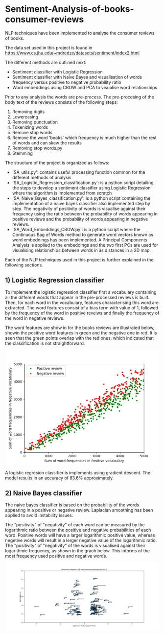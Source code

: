 # Sentiment-Analysis-of-books-consumer-reviews

NLP techniques have been implemented to analyse the consumer reviews of books.

The data set used in this project is found in https://www.cs.jhu.edu/~mdredze/datasets/sentiment/index2.html

The different methods are outlined next:
* Sentiment classifier with Logistic Regression
* Sentiment classifier with Naive Bayes and visualisation of words frequency versus positive to negative probability ratio
* Word embeddings using CBOW and PCA to visualise word relationships

Prior to any analysis the words are pre-process. The pre-procesing of the body text of the reviews consists of the following steps:
1. Removing digits
2. Lowercasing
3. Removing punctuation
4. Tokenizing words
5. Remove stop words
6. Remove the word 'books' which frequency is much higher than the rest of words and can skew the results
7. Removing stop words.py
8. Stemming

The structure of the project is organized as follows:
* 'SA_utils.py': contains useful processing function common for the different methods of analysis
* 'SA_Logistic_Regression_classification.py': is a python script detailing the steps to develop a sentiment classifier using Logistic Regression where the algorithm is implemented from scratch
* 'SA_Naive_Bayes_classification.py': is a python script containing the implementation of a naive bayes classifier also implemented step by step. The negativity of positivity of words is visualise against their frequency using the ratio between the probability of words appearing in positive reviews and the probability of words appearing in negative reviews.
* 'SA_Word_Embeddings_CBOW.py': is a python script where the Continuous Bag of Words method to generate word vectors known as word embeddings has been implemented. A Principal Components Analysis is applied to the embeddings and the two first PCs are used for visualising relationships between words in as distances in a 2D map.

Each of the NLP techniques used in this project is further explained in the following sections.

## 1) Logistic Regression classifier
To implement the logistic regression classifier first a vocabulary containing all the different words that appear in the pre-processed reviews is built.
Then, for each word in the vocabulary, features characterising this word are extracted. The word features consist of a bias term with value of 1, followed by the frequency of the word in positive reveiws and finally the frequency of the word in negative reviews.

The word features are show in for the books reviews are illustrated below, showin the positive word features in green and the negative one in red. It is seen that the green points overlap with the red ones, which indicated that the classification is not straightforward. 

<img
src="Plot_Word_features.png"
raw=true
alt="Word features"
style="margin-right: 10px;"
/>

A logistic regresion classifier is implements using gradient descent. The model results in an accuracy of 83.6% approximately.

## 2) Naive Bayes classifier
The naive bayes classifier is based on the probability of the words appearing in a positive or negative review.
Laplacian smoothing has been applied to avoid instability issues.

The "positivity" of "negativity" of each word can be measured by the logarithmic ratio between the positive and negative probabilities of each word. Positive words will have a larger logarithmic positive value, whereas negetive words will result in a lerger negative value of the logarithmic ratio.
The "positivity" of "negativity" of the words is visualised against their logarithmic frequency, as shown in the graoh below. This informs of the most frequency used positive and negative words.

<img
src="Plot_Words_probability_ratio.png"
raw=true
alt="Word ratio"
style="margin-right: 10px;"
/>





